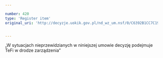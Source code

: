 ```yaml
---

number: 420
type: 'Register item'
original_uri: 'http://decyzje.uokik.gov.pl/nd_wz_um.nsf/0/C6392B1CC7C19EB9C12572DD00329550?OpenDocument'


---
```


„W sytuacjach nieprzewidzianych w niniejszej umowie decyzję podejmuje TeFi w drodze zarządzenia”
